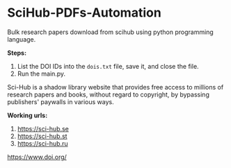# SciHub-PDFs-Automation
Bulk research papers download from scihub using python programming language.

**Steps:**
1. List the DOI IDs into the `dois.txt` file, save it, and close the file.
2. Run the main.py.

Sci-Hub is a shadow library website that provides free access to millions of research papers and books, without regard to copyright, by bypassing publishers' paywalls in various ways.  

**Working urls:**
1. https://sci-hub.se
2. https://sci-hub.st
3. https://sci-hub.ru

https://www.doi.org/
